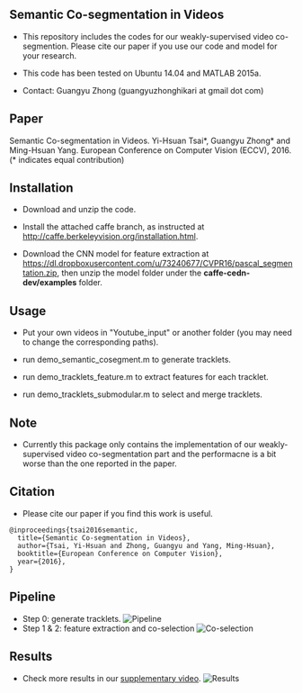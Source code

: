 ## Semantic Co-segmentation in Videos
* This repository includes the codes for our weakly-supervised video co-segmention. Please cite our paper if you use our code and model for your research.

* This code has been tested on Ubuntu 14.04 and MATLAB 2015a.

* Contact: Guangyu Zhong (guangyuzhonghikari at gmail dot com)

## Paper
Semantic Co-segmentation in Videos.
Yi-Hsuan Tsai*, Guangyu Zhong* and Ming-Hsuan Yang.
European Conference on Computer Vision (ECCV), 2016. (* indicates equal contribution)


## Installation
* Download and unzip the code.

* Install the attached caffe branch, as instructed at http://caffe.berkeleyvision.org/installation.html.

* Download the CNN model for feature extraction at https://dl.dropboxusercontent.com/u/73240677/CVPR16/pascal_segmentation.zip, then unzip the model folder under the **caffe-cedn-dev/examples** folder.

## Usage
* Put your own videos in "Youtube_input" or another folder (you may need to change the corresponding paths).

* run demo_semantic_cosegment.m to generate tracklets.

* run demo_tracklets_feature.m to extract features for each tracklet.

* run demo_tracklets_submodular.m to select and merge tracklets.

## Note
* Currently this package only contains the implementation of our weakly-supervised video co-segmentation part and the performacne is a bit worse than the one reported in the paper.

## Citation
* Please cite our paper if you find this work is useful.
```
@inproceedings{tsai2016semantic,
  title={Semantic Co-segmentation in Videos},
  author={Tsai, Yi-Hsuan and Zhong, Guangyu and Yang, Ming-Hsuan},
  booktitle={European Conference on Computer Vision},
  year={2016},
}
```
## Pipeline
* Step 0: generate tracklets.
![Pipeline](https://cloud.githubusercontent.com/assets/4355920/19338138/4be0c182-911b-11e6-96b5-d61ec2a6c1cb.png)
* Step 1 & 2: feature extraction and co-selection
![Co-selection](https://cloud.githubusercontent.com/assets/4355920/19338139/4be17794-911b-11e6-94f6-a87e49900b4f.png)

## Results
* Check more results in our [supplementary video](https://youtu.be/yLGsTz6fvWM).
![Results](https://cloud.githubusercontent.com/assets/4355920/19338134/3bf55f12-911b-11e6-8f18-09fe77772404.png)







